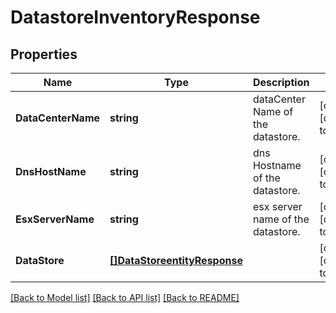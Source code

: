 # DatastoreInventoryResponse

## Properties
Name | Type | Description | Notes
------------ | ------------- | ------------- | -------------
**DataCenterName** | **string** | dataCenter Name of the datastore. | [optional] [default to null]
**DnsHostName** | **string** | dns Hostname  of the datastore. | [optional] [default to null]
**EsxServerName** | **string** | esx server name  of the datastore. | [optional] [default to null]
**DataStore** | [**[]DataStoreentityResponse**](dataStoreentityResponse.md) |  | [optional] [default to null]

[[Back to Model list]](../README.md#documentation-for-models) [[Back to API list]](../README.md#documentation-for-api-endpoints) [[Back to README]](../README.md)

